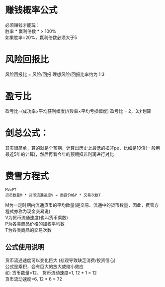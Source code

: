 # 赚钱概率公式

必须赚钱才能玩：  
胜率 * 赢利倍数 *  > 100%  
如果胜率=20%，赢利倍数必须大于5

# 风险回报比
风险回报比 = 风险/回报
理想风险/回报比率约为 1:3

# 盈亏比
盈亏比=(成功率×平均获利幅度)/(败率×平均亏损幅度)
盈亏比 = 2，3才划算


# 剑总公式：

其实很简单，算的就是个预期，计算出历史上最低的扣非pe，比如是10倍(一般用最近5年的计算)，然后再看今年的预期扣非利润进行对比

# 费雪方程式
	MV=PT  
	货币数量M * 货币流通速度V = 商品价格P * 交易次数T  

M为一定时期内流通货币的平均数量(是交易、流通中的货币数量，因此，费雪方程式亦称为现金交易说)   
V为货币流通速度(也叫货币乘数)  
P为各类商品价格的加权平均数   
T为各类商品的交易次数  

## 公式使用说明
货币流通速度可以变化巨大 (悲观导致缺乏消费/投资信心)  
公式是乘积，会有巨大的放大或缩小效应  
	如: 货币数量=12， 货币流动速度=1,  12 * 1 = 12  
	货币流动速度=6,  12 * 6 = 72  
   


